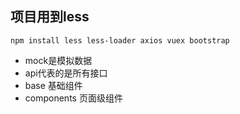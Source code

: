 ## 项目用到less
```
npm install less less-loader axios vuex bootstrap
```
- mock是模拟数据
- api代表的是所有接口
- base 基础组件
- components 页面级组件



